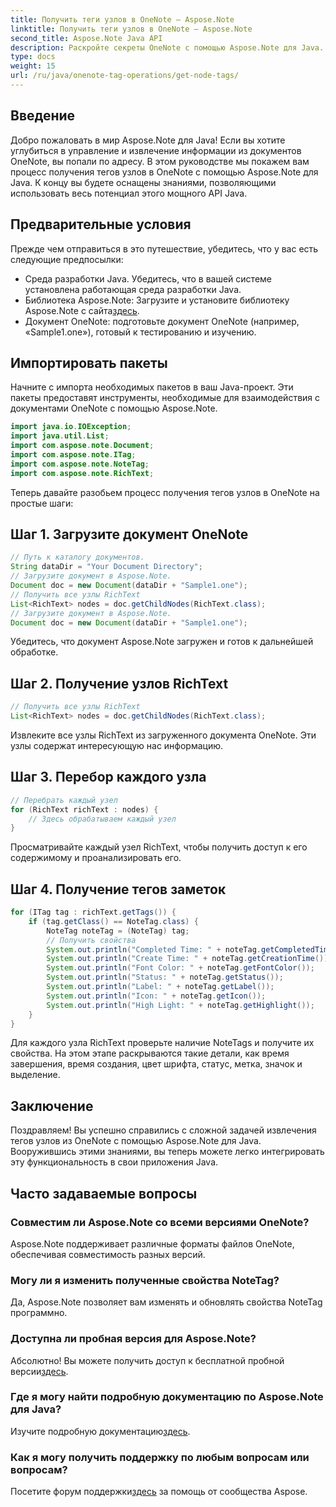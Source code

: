 ```yaml
---
title: Получить теги узлов в OneNote — Aspose.Note
linktitle: Получить теги узлов в OneNote — Aspose.Note
second_title: Aspose.Note Java API
description: Раскройте секреты OneNote с помощью Aspose.Note для Java. Это руководство поможет вам легко извлекать теги узлов. Погрузитесь в будущее манипуляций с документами!
type: docs
weight: 15
url: /ru/java/onenote-tag-operations/get-node-tags/
---
```

## Введение
Добро пожаловать в мир Aspose.Note для Java! Если вы хотите углубиться в управление и извлечение информации из документов OneNote, вы попали по адресу. В этом руководстве мы покажем вам процесс получения тегов узлов в OneNote с помощью Aspose.Note для Java. К концу вы будете оснащены знаниями, позволяющими использовать весь потенциал этого мощного API Java.
## Предварительные условия
Прежде чем отправиться в это путешествие, убедитесь, что у вас есть следующие предпосылки:
- Среда разработки Java. Убедитесь, что в вашей системе установлена работающая среда разработки Java.
-  Библиотека Aspose.Note: Загрузите и установите библиотеку Aspose.Note с сайта[здесь](https://releases.aspose.com/note/java/).
- Документ OneNote: подготовьте документ OneNote (например, «Sample1.one»), готовый к тестированию и изучению.
## Импортировать пакеты
Начните с импорта необходимых пакетов в ваш Java-проект. Эти пакеты предоставят инструменты, необходимые для взаимодействия с документами OneNote с помощью Aspose.Note.
```java
import java.io.IOException;
import java.util.List;
import com.aspose.note.Document;
import com.aspose.note.ITag;
import com.aspose.note.NoteTag;
import com.aspose.note.RichText;
```
Теперь давайте разобьем процесс получения тегов узлов в OneNote на простые шаги:
## Шаг 1. Загрузите документ OneNote
```java
// Путь к каталогу документов.
String dataDir = "Your Document Directory";
// Загрузите документ в Aspose.Note.
Document doc = new Document(dataDir + "Sample1.one");
// Получить все узлы RichText
List<RichText> nodes = doc.getChildNodes(RichText.class);
// Загрузите документ в Aspose.Note.
Document doc = new Document(dataDir + "Sample1.one");
```
Убедитесь, что документ Aspose.Note загружен и готов к дальнейшей обработке.
## Шаг 2. Получение узлов RichText
```java
// Получить все узлы RichText
List<RichText> nodes = doc.getChildNodes(RichText.class);
```
Извлеките все узлы RichText из загруженного документа OneNote. Эти узлы содержат интересующую нас информацию.
## Шаг 3. Перебор каждого узла
```java
// Перебрать каждый узел
for (RichText richText : nodes) {
    // Здесь обрабатываем каждый узел
}
```
Просматривайте каждый узел RichText, чтобы получить доступ к его содержимому и проанализировать его.
## Шаг 4. Получение тегов заметок
```java
for (ITag tag : richText.getTags()) {
    if (tag.getClass() == NoteTag.class) {
        NoteTag noteTag = (NoteTag) tag;
        // Получить свойства
        System.out.println("Completed Time: " + noteTag.getCompletedTime());
        System.out.println("Create Time: " + noteTag.getCreationTime());
        System.out.println("Font Color: " + noteTag.getFontColor());
        System.out.println("Status: " + noteTag.getStatus());
        System.out.println("Label: " + noteTag.getLabel());
        System.out.println("Icon: " + noteTag.getIcon());
        System.out.println("High Light: " + noteTag.getHighlight());
    }
}
```
Для каждого узла RichText проверьте наличие NoteTags и получите их свойства. На этом этапе раскрываются такие детали, как время завершения, время создания, цвет шрифта, статус, метка, значок и выделение.
## Заключение
Поздравляем! Вы успешно справились с сложной задачей извлечения тегов узлов из OneNote с помощью Aspose.Note для Java. Вооружившись этими знаниями, вы теперь можете легко интегрировать эту функциональность в свои приложения Java.
## Часто задаваемые вопросы
### Совместим ли Aspose.Note со всеми версиями OneNote?
Aspose.Note поддерживает различные форматы файлов OneNote, обеспечивая совместимость разных версий.
### Могу ли я изменить полученные свойства NoteTag?
Да, Aspose.Note позволяет вам изменять и обновлять свойства NoteTag программно.
### Доступна ли пробная версия для Aspose.Note?
 Абсолютно! Вы можете получить доступ к бесплатной пробной версии[здесь](https://releases.aspose.com/).
### Где я могу найти подробную документацию по Aspose.Note для Java?
 Изучите подробную документацию[здесь](https://reference.aspose.com/note/java/).
### Как я могу получить поддержку по любым вопросам или вопросам?
 Посетите форум поддержки[здесь](https://forum.aspose.com/c/note/28) за помощь от сообщества Aspose.